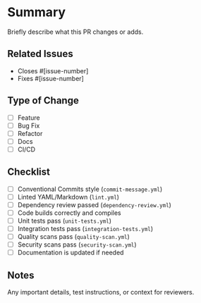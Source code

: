 # Summary
Briefly describe what this PR changes or adds.

## Related Issues
- Closes #[issue-number]
- Fixes #[issue-number]

## Type of Change
- [ ] Feature
- [ ] Bug Fix
- [ ] Refactor
- [ ] Docs
- [ ] CI/CD

## Checklist
- [ ] Conventional Commits style (`commit-message.yml`)
- [ ] Linted YAML/Markdown (`lint.yml`)
- [ ] Dependency review passed (`dependency-review.yml`)
- [ ] Code builds correctly and compiles
- [ ] Unit tests pass (`unit-tests.yml`)
- [ ] Integration tests pass (`integration-tests.yml`)
- [ ] Quality scans pass (`quality-scan.yml`)
- [ ] Security scans pass (`security-scan.yml`)
- [ ] Documentation is updated if needed

## Notes
Any important details, test instructions, or context for reviewers.